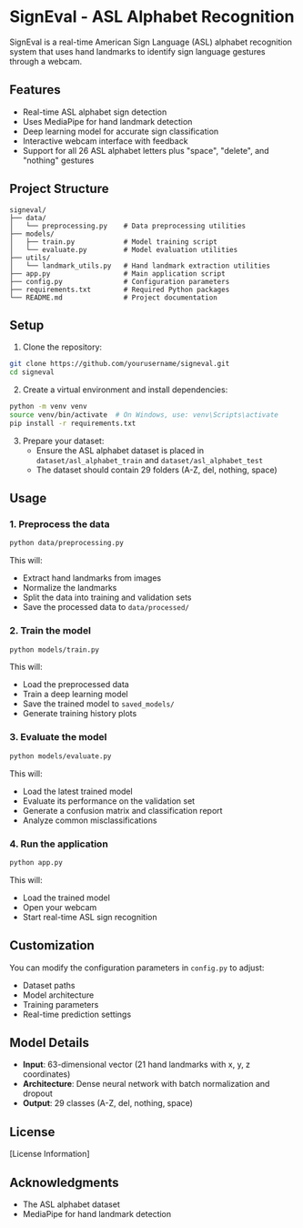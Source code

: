 # SignEval - ASL Alphabet Recognition

SignEval is a real-time American Sign Language (ASL) alphabet recognition system that uses hand landmarks to identify sign language gestures through a webcam.

## Features

- Real-time ASL alphabet sign detection
- Uses MediaPipe for hand landmark detection
- Deep learning model for accurate sign classification
- Interactive webcam interface with feedback
- Support for all 26 ASL alphabet letters plus "space", "delete", and "nothing" gestures

## Project Structure

```
signeval/
├── data/
│   └── preprocessing.py    # Data preprocessing utilities
├── models/
│   ├── train.py            # Model training script
│   └── evaluate.py         # Model evaluation utilities
├── utils/
│   └── landmark_utils.py   # Hand landmark extraction utilities
├── app.py                  # Main application script
├── config.py               # Configuration parameters
├── requirements.txt        # Required Python packages
└── README.md               # Project documentation
```

## Setup

1. Clone the repository:
```bash
git clone https://github.com/yourusername/signeval.git
cd signeval
```

2. Create a virtual environment and install dependencies:
```bash
python -m venv venv
source venv/bin/activate  # On Windows, use: venv\Scripts\activate
pip install -r requirements.txt
```

3. Prepare your dataset:
   - Ensure the ASL alphabet dataset is placed in `dataset/asl_alphabet_train` and `dataset/asl_alphabet_test`
   - The dataset should contain 29 folders (A-Z, del, nothing, space)

## Usage

### 1. Preprocess the data

```bash
python data/preprocessing.py
```

This will:
- Extract hand landmarks from images
- Normalize the landmarks
- Split the data into training and validation sets
- Save the processed data to `data/processed/`

### 2. Train the model

```bash
python models/train.py
```

This will:
- Load the preprocessed data
- Train a deep learning model
- Save the trained model to `saved_models/`
- Generate training history plots

### 3. Evaluate the model

```bash
python models/evaluate.py
```

This will:
- Load the latest trained model
- Evaluate its performance on the validation set
- Generate a confusion matrix and classification report
- Analyze common misclassifications

### 4. Run the application

```bash
python app.py
```

This will:
- Load the trained model
- Open your webcam
- Start real-time ASL sign recognition

## Customization

You can modify the configuration parameters in `config.py` to adjust:
- Dataset paths
- Model architecture
- Training parameters
- Real-time prediction settings

## Model Details

- **Input**: 63-dimensional vector (21 hand landmarks with x, y, z coordinates)
- **Architecture**: Dense neural network with batch normalization and dropout
- **Output**: 29 classes (A-Z, del, nothing, space)

## License

[License Information]

## Acknowledgments

- The ASL alphabet dataset
- MediaPipe for hand landmark detection
